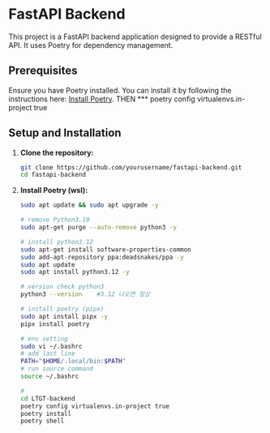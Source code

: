 # FastAPI Backend

This project is a FastAPI backend application designed to provide a RESTful API. It uses Poetry for dependency management.

## Prerequisites

Ensure you have Poetry installed. You can install it by following the instructions here: [Install Poetry](https://python-poetry.org/docs/).
THEN *** poetry config virtualenvs.in-project true


## Setup and Installation

1. **Clone the repository:**
   ```bash
   git clone https://github.com/yourusername/fastapi-backend.git
   cd fastapi-backend

2. **Install Poetry (wsl):**
   ```bash
   sudo apt update && sudo apt upgrade -y

   # remove Python3.10
   sudo apt-get purge --auto-remove python3 -y

   # install python3.12
   sudo apt-get install software-properties-common
   sudo add-apt-repository ppa:deadsnakes/ppa -y
   sudo apt update
   sudo apt install python3.12 -y

   # version check python3
   python3 --version    #3.12 나오면 정상

   # install poetry (pipx)
   sudo apt install pipx -y
   pipx install poetry

   # env setting
   sudo vi ~/.bashrc
   # add last line
   PATH="$HOME/.local/bin:$PATH"
   # run source command
   source ~/.bashrc

   # 
   cd LTGT-backend
   poetry config virtualenvs.in-project true
   poetry install
   poetry shell
